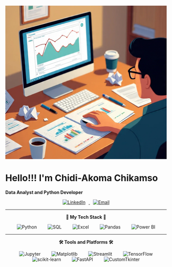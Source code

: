 <!-- Banner / Illustration -->
<p align="center">
  <img src="https://raw.githubusercontent.com/ChikamsoChidi/ChikamsoChidi/main/assets/coding-illustration.jpg" 
       alt="coding illustration" width="600"/>
</p>

# Hello!!! I'm Chidi-Akoma Chikamso 

**Data Analyst and Python Developer**  

<p align="center">
  <a href="https://www.linkedin.com/in/chikamso-chidi-akoma-98b81a233">
    <img src="https://w7.pngwing.com/pngs/887/616/png-transparent-linkedin-icon-linkedin-text-rectangle-logo-thumbnail.png" alt="LinkedIn" style="height:30px; margin: 0 10px;" />
  </a>
  <a href="chikamsochidiakoma@gmail.com">
    <img src="https://freepngimg.com/save/66514-computer-icons-downloaded-vector-email-gmail/768x768" alt="Email" style="height:30px; margin: 0 10px;" />
  </a>
</p>

---

<p align="center">
  <strong>🚀 My Tech Stack 🚀</strong>
</p>

<p align="center">
  <img src="https://cdn4.iconfinder.com/data/icons/logos-and-brands/512/267_Python_logo-512.png" alt="Python" height="40" style="margin: 0 15px;">
  <img src="https://cdn-icons-png.flaticon.com/512/29/29165.png" alt="SQL" height="40" style="margin: 0 15px;">
  <img src="https://upload.wikimedia.org/wikipedia/commons/thumb/c/cf/Microsoft_Office_Excel_%282019–present%29.svg/1200px-Microsoft_Office_Excel_%282019–present%29.svg.png" alt="Excel" height="40" style="margin: 0 15px;">
  <img src="https://upload.wikimedia.org/wikipedia/commons/e/ed/Pandas_logo.svg" alt="Pandas" height="40" style="margin: 0 15px;">
  <img src="https://upload.wikimedia.org/wikipedia/commons/c/cf/Power_BI_logo_black.svg" alt="Power BI" height="40" style="margin: 0 15px;">
</p>

---

<p align="center">
  <strong>🛠️ Tools and Platforms 🛠️</strong>
</p>

<p align="center">
  <img src="https://upload.wikimedia.org/wikipedia/commons/3/38/Jupyter_logo.svg" alt="Jupyter" height="40" style="margin: 0 15px;">
  <img src="https://matplotlib.org/stable/_static/logo2_compressed.svg" alt="Matplotlib" height="40" style="margin: 0 15px;">
  <img src="https://streamlit.io/images/brand/streamlit-logo-secondary-colormark-darktext.png" alt="Streamlit" height="40" style="margin: 0 15px;">
  <img src="https://upload.wikimedia.org/wikipedia/commons/2/2d/Tensorflow_logo.svg" alt="TensorFlow" height="40" style="margin: 0 15px;">
  <img src="https://upload.wikimedia.org/wikipedia/commons/0/05/Scikit_learn_logo_small.svg" alt="scikit-learn" height="40" style="margin: 0 15px;">
  <img src="https://fastapi.tiangolo.com/img/logo-margin/logo-teal.png" alt="FastAPI" height="40" style="margin: 0 15px;">
  <img src="https://customtkinter.tomschimansky.com/img/logo_dark.png" alt="CustomTkinter" height="40" style="margin: 0 15px;">
</p>
